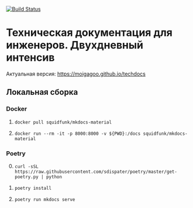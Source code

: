 [![Build Status](https://travis-ci.org/moigagoo/techdocs.svg?branch=develop)](https://travis-ci.org/moigagoo/techdocs)

# Техническая документация для инженеров. Двухдневный интенсив

Актуальная версия: https://moigagoo.github.io/techdocs


## Локальная сборка

### Docker

1.  `docker pull squidfunk/mkdocs-material`

2.  `docker run --rm -it -p 8000:8000 -v ${PWD}:/docs squidfunk/mkdocs-material`


### Poetry

0.  `curl -sSL https://raw.githubusercontent.com/sdispater/poetry/master/get-poetry.py | python`

1.  `poetry install`

2.  `poetry run mkdocs serve`

